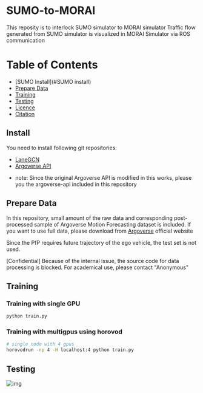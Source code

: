 # SUMO-to-MORAI

This reposity is to interlock SUMO simulator to MORAI simulator
Traffic flow generated from SUMO simulator is visualized in MORAI Simulator via ROS communication


Table of Contents
=================
  * [SUMO Install](#SUMO install)
  * [Prepare Data](#Prepare-Data)
  * [Training](#Training)
  * [Testing](#testing)
  * [Licence](#licence)
  * [Citation](#citation)



## Install
You need to install following git repositories:
- [LaneGCN](https://github.com/uber-research/LaneGCN#install-dependancy)
- [Argoverse API](https://github.com/argoai/argoverse-api#installation)

* note: Since the original Argoverse API is modified in this works, please you the argoverse-api included in this repository

## Prepare Data
In this repository, small amount of the raw data and corresponding post-processed sample of Argoverse Motion Forecasting dataset is included.
If you want to use full data, please download from [Argoverse](https://www.argoverse.org/tasks.html#forecasting-link) official website

Since the PfP requires future trajectory of the ego vehicle, the test set is not used.

[Confidential] Because of the internal issue, the source code for data processing is blocked.
For academical use, please contact "Anonymous"

## Training
### Training with single GPU
```sh
python train.py
```

### Training with multigpus using horovod
```sh
# single node with 4 gpus
horovodrun -np 4 -H localhost:4 python train.py
```

## Testing

![img](misc/fig4.png)


